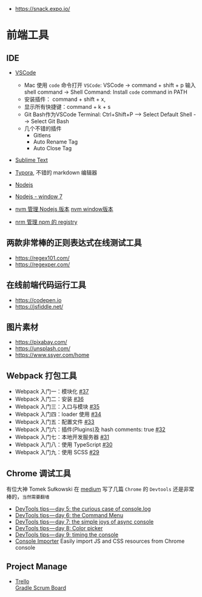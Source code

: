 - https://snack.expo.io/


# 前端工具

## IDE
- [VSCode](https://code.visualstudio.com/)
  - Mac 使用 `code` 命令打开 `VSCode`: VSCode -> command + shift + p 输入 shell command -> Shell Command: Install `code` command in PATH
  - 安装插件： command + shift + x,
  - 显示所有快捷键：command + k + s
  - Git Bash作为VSCode Terminal: Ctrl+Shift+P --> Select Default Shell --> Select Git Bash
  - 几个不错的插件
    - Gitlens
    - Auto Rename Tag
    - Auto Close Tag
    
- [Sublime Text](http://www.sublimetext.com/)

- [Typora](https://typora.io/#download), 不错的 markdown 编辑器

- [Nodejs](https://nodejs.org/en/download/)
- [Nodejs - window 7](https://nodejs.org/en/download/releases/)
- [nvm 管理 Nodejs 版本](https://github.com/nvm-sh/nvm) [nvm window版本](https://github.com/coreybutler/nvm-windows/releases)
- [nrm 管理 npm 的 registry](https://github.com/Pana/nrm)

## 两款非常棒的正则表达式在线测试工具
- https://regex101.com/
- https://regexper.com/
## 在线前端代码运行工具
- https://codepen.io
- https://jsfiddle.net/

## 图片素材
- https://pixabay.com/
- https://unsplash.com/
- https://www.ssyer.com/home

## Webpack 打包工具
- Webpack 入门一：模块化 [#37](https://github.com/felix-cao/Blog/issues/37)
- Webpack 入门二：安装 [#36](https://github.com/felix-cao/Blog/issues/36)
- Webpack 入门三：入口与模块 [#35](https://github.com/felix-cao/Blog/issues/35)
- Webpack 入门四：loader 使用 [#34](https://github.com/felix-cao/Blog/issues/34)
- Webpack 入门五：配置文件 [#33](https://github.com/felix-cao/Blog/issues/33)
- Webpack 入门六：插件(Plugins)及 hash comments: true [#32](https://github.com/felix-cao/Blog/issues/32)
- Webpack 入门七：本地开发服务器 [#31](https://github.com/felix-cao/Blog/issues/31)
- Webpack 入门八：使用 TypeScript [#30](https://github.com/felix-cao/Blog/issues/30)
- Webpack 入门九：使用 SCSS [#29](https://github.com/felix-cao/Blog/issues/29)

## Chrome 调试工具
有位大神 Tomek Sułkowski 在 [medium](https://medium.com/@tomsu) 写了几篇 `Chrome` 的 `Devtools` 还是非常棒的，`当然需要翻墙`
- [DevTools tips — day 5: the curious case of console.log](https://medium.com/@tomsu/devtools-tips-day-5-the-curious-case-of-console-log-36bc7e27a97f)
- [DevTools tips — day 6: the Command Menu](https://medium.com/@tomsu/devtools-tips-day-6-thecommand-menu-449eb3966d9)
- [DevTools tips — day 7: the simple joys of async console](https://medium.com/@tomsu/devtools-tips-day-7-the-simple-joys-of-async-console-578f4ce67df4)
- [DevTools tips — day 8: Color picker](https://medium.com/@tomsu/devtools-tips-day-8-color-picker-827f1692bfab)
- [DevTools tips — day 9: timing the console](https://medium.com/@tomsu/devtools-tips-day-8-timing-the-console-19c7bef9325d)
- [Console Importer](https://github.com/pd4d10/console-importer) Easily import JS and CSS resources from Chrome console

## Project Manage
- [Trello](https://trello.com/)
  <br/>[Gradle Scrum Board](https://trello.com/b/oJn8cmj7/gradle-user-guide)
